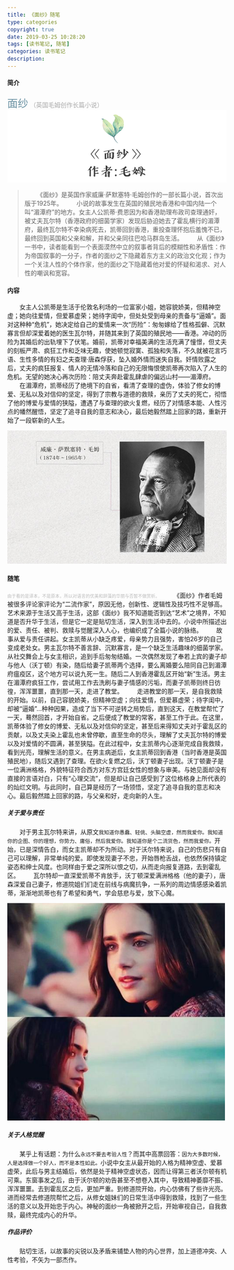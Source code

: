 ```yaml
---
title: 《面纱》随笔
type: categories
copyright: true
date: 2019-03-25 10:28:20
tags: [读书笔记, 随笔]
categories: 读书笔记
description:
---
```

#### 简介
<font color=#6B92A3 size=5>面纱</font>  <font color=#aaaaaa>（英国毛姆创作长篇小说）</font>
![面纱](/images/posts/面纱.png '面纱')
<!--more-->
>&emsp;&emsp;《面纱》是英国作家威廉·萨默塞特·毛姆创作的一部长篇小说，首次出版于1925年。
&emsp;&emsp;小说的故事发生在英国的殖民地香港和中国内陆一个叫“湄潭府”的地方。女主人公凯蒂·费恩因为和香港助理布政司查理通奸，被丈夫瓦尔特（香港政府的细菌学家）发现后胁迫她去了霍乱横行的湄潭府，最终瓦尔特不幸染病死去，凯蒂回到香港，重投查理怀抱后羞愧不已，最终回到英国和父亲和解，并和父亲同往巴哈马群岛生活。
&emsp;&emsp;从《面纱》一书中，读者能看到一个表面漠然中立的叙事者背后的模糊性和矛盾性：作为帝国叙事的一分子，作者的面纱之下隐藏着东方主义的政治文化观；作为一个关注人性的个体作家，他的面纱之下隐藏着他对爱的怀疑和渴求、对人性的嘲讽和宽容。

#### 内容
&emsp;&emsp;女主人公凯蒂是生活于伦敦名利场的一位富家小姐，她容貌娇美，但精神空虚；她向往爱情，但爱慕虚荣；她待字闺中，但处处受到母亲的责备与“逼婚”。面对这种种“危机”，她决定给自己的爱情来一次“历险”：匆匆嫁给了性格孤僻、沉默寡言但却深爱着她的医生瓦尔特，并随其来到了英国的殖民地——香港。冲动的历险为其婚后的出轨埋下了伏笔。婚前，凯蒂对幸福美满的生活充满了憧憬，但丈夫的刻板严肃、疯狂工作和乏味无趣，使她顿觉寂寞、孤独和失落，不久就被花言巧语、生性多情的有妇之夫查理·唐森俘获，坠入婚外情而迷失自我。奸情败露之后，丈夫的疯狂报复、情人的无情冷落和自己的无限悔恨使凯蒂再次陷入了人生的危机。无望的她决心再次历险：陪丈夫奔赴霍乱肆虐的偏远山村——湄潭府。
&emsp;&emsp;在湄潭府，凯蒂经历了绝境下的自省，看清了查理的虚伪，体验了修女的博爱、无私以及对信仰的坚定，得到了宗教与道德的救赎，亲历了丈夫的死亡，彻悟了他的博爱与爱情的狭隘，遭遇了与查理的欲火复燃，经历了对情感本能、人性污点的幡然醒悟，坚定了追寻自我的意志和决心，最后她毅然踏上回家的路，重新开始了一段崭新的人生。

![毛姆](/images/posts/毛姆.jpg '毛姆')

#### 随笔
<font color=#bbb size=1>由于看的是译本，不是原本，所以对语言的优美和辞藻的华丽与否暂不做赏析。</font>
&emsp;&emsp;《面纱》作者毛姆被很多评论家评论为“二流作家”，原因无他，创新性、逻辑性及技巧性不足够高。艺术来源于生活又高于生活，这部《面纱》我不知道能否到达“艺术”之境界，不知道是否升华于生活，但是它一定是贴切生活，深入到生活中去的。小说中所描述出的爱、责任、被判、救赎与觉醒深入人心，也编织成了全篇小说的脉络。
&emsp;&emsp;故事从爱与责任讲起。女主凯蒂从小缺乏疼爱，母亲势力且强势，害怕26岁的自己变成老处女。男主瓦尔特不善言辞、沉默寡言，是一个缺乏生活趣味的细菌学家。从社交舞会上与女主相识，追到手后匆匆结婚。一次偶然发现了奉若上宾的妻子却与他人（沃丁顿）有染，随后给妻子凯蒂两个选择，要么离婚要么陪同自己到湄潭府瘟疫区，这个地方可以说九死一生。随后二人到香港霍乱区开始“新”生活。男主在湄潭府疯狂工作，尝试用工作去洗刷与妻子情感的污垢，而妻子凯蒂则终日彷徨，浑浑噩噩，直到那一天，走进了教堂。
&emsp;&emsp;走进教堂的那一天，是自我救赎的开始。以前，自己容貌娇美，但精神空虚；向往爱情，但爱慕虚荣；待字闺中，却被“逼婚”...种种因果，造成了当下不可逆转之局势后，直到这天，在教堂帮忙了一天，蓦然回首，才开始自省。之后便成了教堂的常客，甚至工作于此。在这里，凯蒂体验了修女的博爱、无私以及对信仰的坚定，甚至后来得知丈夫对于霍乱区的贡献，以及丈夫染上霍乱也未曾停歇，直至生命的尽头，理解了丈夫瓦尔特的博爱以及对爱情的不圆满，甚至狭隘。在此过程中，女主凯蒂内心逐渐完成自我救赎，看到光亮，理解生活的意义。在男主病逝后，女主凯蒂回到香港（当时香港是英国殖民地），随后又遇到了查理。在欲火复燃之后，沃丁顿妻子出现。沃丁顿妻子是一位满洲格格，外貌特征符合西方对东方宫廷女性的想象与审美。与她见面却没有直接的言语对白，只有“心理交流”，但是却让自己感受到了这位格格身上所代表的的灿烂文明。与此同时，自己算是经历了一场领悟，坚定了追寻自我的意志和决心。最后毅然踏上回家的路，与父亲和好，走向新的人生。
##### 关于爱与责任
&emsp;&emsp;对于男主瓦尔特来讲，从原文`我知道你愚蠢、轻佻、头脑空虚，然而我爱你。我知道你的企图、你的理想，你势力、庸俗，然后我爱你。我知道你是个二流货色，然而我爱你。`开始，已是深情告白，而女主凯蒂却不为所动。对于沃尔特来说，自己的伤悲只有自己可以理解，非常单纯的爱。即使发现妻子不忠，开始唇枪舌战，也依然保持镇定姿态和绅士风度。也同样由于爱之深所以恨之切，从而走向报复道路，去到霍乱区。
&emsp;&emsp;瓦尔特却一直深爱凯蒂不肯放手，沃丁顿深爱满洲格格（他的妻子），唐森深爱自己妻子，修道院姐们们走在前线与病魔抗争，一系列的周边情感感染着凯蒂，渐渐地凯蒂也有了希望和勇气，学会慈悲与爱，放下心魔。

![凯蒂](/images/posts/凯蒂.jpg '凯蒂')

##### 关于人格觉醒
&emsp;&emsp;某乎上有话题：为什么`永远不要去考验人性`？而其中高票回答：`因为大多数时候，人是选择做一个好人，而不是本性如此。`小说中女主从最开始的人格为精神空虚、爱慕虚荣，此后与男主结婚后，依然是处于精神空虚状态，因而让得第三者沃尔顿有机可乘。东窗事发之后，由于沃尔顿的劝告甚至不想卷入其中，导致精神萎靡不振、浑浑噩噩。去到霍乱区之后，更加严重。到修道院开始，内心仿佛有了些许光亮。进而经常去修道院帮忙之后，从修女姐妹们的日常生活中得到救赎，找到了一些生活的意义以及开始忠于内心。神秘的面纱一角被掀开之后，开始审视自己，自我救赎，最终完成内心的升华。
##### 作品评价
&emsp;&emsp;贴切生活，以故事的尖锐以及矛盾来铺垫人物的内心世界，加上道德冲突、人性考验，不矢为一部杰作。



